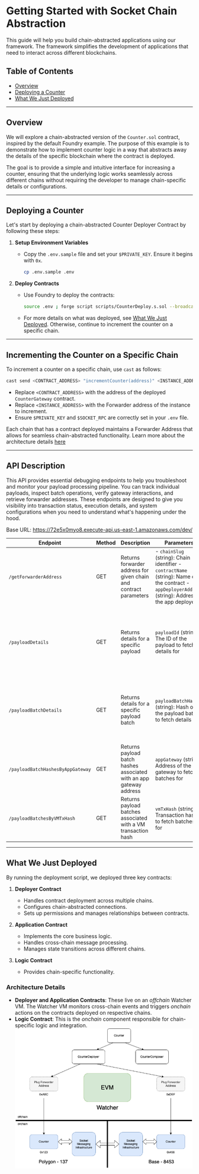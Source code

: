 # Getting Started with Socket Chain Abstraction

This guide will help you build chain-abstracted applications using our framework. The framework simplifies the development of applications that need to interact across different blockchains.

## Table of Contents

- [Overview](#overview)
- [Deploying a Counter](#deploying-a-counter)
- [What We Just Deployed](#what-we-just-deployed)

---

## Overview

We will explore a chain-abstracted version of the `Counter.sol` contract, inspired by the default Foundry example. The purpose of this example is to demonstrate how to implement counter logic in a way that abstracts away the details of the specific blockchain where the contract is deployed.

The goal is to provide a simple and intuitive interface for increasing a counter, ensuring that the underlying logic works seamlessly across different chains without requiring the developer to manage chain-specific details or configurations.

---

## Deploying a Counter

Let's start by deploying a chain-abstracted Counter Deployer Contract by following these steps:

1. **Setup Environment Variables**
   - Copy the `.env.sample` file and set your `$PRIVATE_KEY`. Ensure it begins with `0x`.
     ```bash
     cp .env.sample .env
     ```

2. **Deploy Contracts**
   - Use Foundry to deploy the contracts:
     ```bash
     source .env ; forge script scripts/CounterDeploy.s.sol --broadcast --rpc-url $SOCKET_RPC --verify
     ```
   - For more details on what was deployed, see [What We Just Deployed](#what-we-just-deployed). Otherwise, continue to increment the counter on a specific chain.

---

## Incrementing the Counter on a Specific Chain

To increment a counter on a specific chain, use `cast` as follows:

```bash
cast send <CONTRACT_ADDRESS> "incrementCounter(address)" <INSTANCE_ADDRESS> --private-key <PRIVATE_KEY> --rpc-url <SOCKET_RPC>
```

- Replace `<CONTRACT_ADDRESS>` with the address of the deployed `CounterGateway` contract.
- Replace `<INSTANCE_ADDRESS>` with the Forwarder address of the instance to increment.
- Ensure `$PRIVATE_KEY` and `$SOCKET_RPC` are correctly set in your `.env` file.

Each chain that has a contract deployed maintains a Forwarder Address that allows for seamless chain-abstracted functionality. Learn more about the architecture details [here](#architecture-details)

---

## API Description

This API provides essential debugging endpoints to help you troubleshoot and monitor your payload processing pipeline. You can track individual payloads, inspect batch operations, verify gateway interactions, and retrieve forwarder addresses. These endpoints are designed to give you visibility into transaction status, execution details, and system configurations when you need to understand what's happening under the hood.

Base URL: https://72e5x0myo8.execute-api.us-east-1.amazonaws.com/dev/

| **Endpoint** | **Method** | **Description** | **Parameters** | **Returns** |
|----------|---------|-------------|------------|---------|
| `/getForwarderAddress` | GET | Returns forwarder address for given chain and contract parameters | - `chainSlug` (string): Chain identifier - `contractName` (string): Name of the contract - `appDeployerAddress` (string): Address of the app deployer | Forwarder address for the specified parameters |
| `/payloadDetails` | GET | Returns details for a specific payload | `payloadId` (string): The ID of the payload to fetch details for | Object containing payload details including status, transaction hashes, and execution data |
| `/payloadBatchDetails` | GET | Returns details for a specific payload batch | `payloadBatchHash` (string): Hash of the payload batch to fetch details for | Object containing batch details including contained payloads, fees, and auction status |
| `/payloadBatchHashesByAppGateway` | GET | Returns payload batch hashes associated with an app gateway address | `appGateway` (string): Address of the app gateway to fetch batches for | Array of payload batch hashes |
| `/payloadBatchesByVMTxHash` | GET | Returns payload batches associated with a VM transaction hash | `vmTxHash` (string): Transaction hash to fetch batches for | Array of payload batch details |

---

## What We Just Deployed

By running the deployment script, we deployed three key contracts:

1. **Deployer Contract**
   - Handles contract deployment across multiple chains.
   - Configures chain-abstracted connections.
   - Sets up permissions and manages relationships between contracts.

2. **Application Contract**
   - Implements the core business logic.
   - Handles cross-chain message processing.
   - Manages state transitions across different chains.

3. **Logic Contract**
   - Provides chain-specific functionality.

### Architecture Details

- **Deployer and Application Contracts**: These live on an *offchain* Watcher VM. The Watcher VM monitors cross-chain events and triggers *onchain* actions on the contracts deployed on respective chains.
- **Logic Contract**: This is the *onchain* component responsible for chain-specific logic and integration.
![architecure diagram](docs/images/architecture.png)

